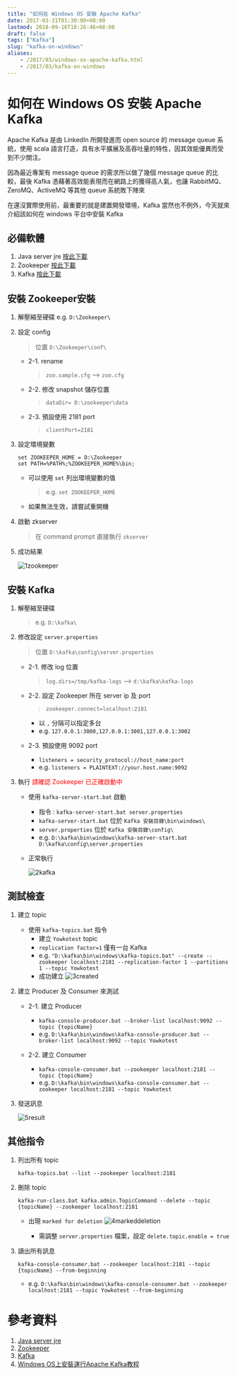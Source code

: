 ```yaml
---
title: "如何在 Windows OS 安裝 Apache Kafka"
date: 2017-03-31T01:30:00+08:00
lastmod: 2018-09-16T18:26:46+08:00
draft: false
tags: ["Kafka"]
slug: "kafka-on-windows"
aliases:
    - /2017/03/windows-os-apache-kafka.html
    - /2017/03/kafka-on-windows
---
```

# 如何在 Windows OS 安裝 Apache Kafka
Apache Kafka 是由 LinkedIn 所開發進而 open source 的 message queue 系統，使用 scala 語言打造，具有水平擴展及高吞吐量的特性，因其效能優異而受到不少關注。

因為最近專案有 message queue 的需求所以做了幾個 message queue 的比較，最後 Kafka 憑藉著高效能表現而在網路上的獲得高人氣，也讓 RabbitMQ、ZeroMQ、ActiveMQ 等其他 queue 系統敗下陣來

在還沒實際使用前，最重要的就是建置開發環境，Kafka 當然也不例外，今天就來介紹該如何在 windows 平台中安裝 Kafka

## 必備軟體

1. Java server jre [按此下載](http://www.oracle.com/technetwork/java/javase/downloads/server-jre8-downloads-2133154.html)
2. Zookeeper [按此下載](http://zookeeper.apache.org/releases.html)
3. Kafka [按此下載](http://kafka.apache.org/downloads.html)


## 安裝 Zookeeper安裝
1. 解壓縮至硬碟 e.g. `D:\Zookeeper\`

2. 設定 config
    
    > 位置 `D:\Zookeeper\conf\`
    
    * 2-1. rename
        
        > `zoo.sample.cfg` --> `zoo.cfg`

    * 2-2. 修改 snapshot 儲存位置
        
        > `dataDir= D:\zookeeper\data`

    * 2-3. 預設使用 2181 port
        
        > `clientPort=2181`

3. 設定環境變數

    ```
    set ZOOKEEPER_HOME = D:\Zookeeper
    set PATH=%PATH%;%ZOOKEEPER_HOME%\bin;
    ```
    
    * 可以使用 `set` 列出環境變數的值
        
        > e.g. `set ZOOKEEPER_HOME`

    * 如果無法生效，請嘗試重開機

4. 啟動 zkserver
    
    > 在 command prompt 直接執行 `zkserver`

5. 成功結果

    ![1zookeeper](https://cloud.githubusercontent.com/assets/3851540/21706142/ccb9464a-d3ff-11e6-903b-81ca81d05976.png)


## 安裝 Kafka
1. 解壓縮至硬碟 
   
    > e.g. `D:\kafka\`

2. 修改設定 `server.properties`
    
    > 位置 `D:\kafka\config\server.properties`
    * 2-1. 修改 log 位置
        
        > `log.dirs=/tmp/kafka-logs` --> `d:\kafka\kafka-logs`

    *   2-2. 設定 Zookeeper 所在 server ip 及 port
        
        > `zookeeper.connect=localhost:2181`

        * 以 `,` 分隔可以指定多台
        * e.g. `127.0.0.1:3000,127.0.0.1:3001,127.0.0.1:3002`

    *   2-3. 預設使用 9092 port
        *   `listeners = security_protocol://host_name:port`
        *   e.g.  `listeners = PLAINTEXT://your.host.name:9092`

3. 執行 <span style="color:red">請確認 Zookeeper 已正確啟動中</span>
    * 使用 `kafka-server-start.bat` 啟動
        * 指令 : `kafka-server-start.bat server.properties`
        *   `kafka-server-start.bat` 位於 `Kafka 安裝目錄\bin\windows\`
        *   `server.properties` 位於 `Kafka 安裝目錄\config\`
        *   e.g. `D:\kafka\bin\windows\kafka-server-start.bat D:\kafka\config\server.properties`

    * 正常執行
        
        ![2kafka](https://cloud.githubusercontent.com/assets/3851540/21706138/cc77876e-d3ff-11e6-91ca-7f08617db927.png)

## 測試檢查
1. 建立 topic
    * 使用 `kafka-topics.bat` 指令
        * 建立 `Yowkotest` topic
        * `replication factor=1` 僅有一台 Kafka
        * e.g. `"D:\kafka\bin\windows\kafka-topics.bat" --create --zookeeper localhost:2181 --replication-factor 1 --partitions 1 --topic Yowkotest`
        * 成功建立
            ![3created](https://cloud.githubusercontent.com/assets/3851540/21706141/ccb93baa-d3ff-11e6-8f06-de4679052ed3.png)

2. 建立 Producer 及 Consumer 來測試
    * 2-1. 建立 Producer
        * `kafka-console-producer.bat --broker-list localhost:9092 --topic {topicName}`
        * e.g. `D:\kafka\bin\windows\kafka-console-producer.bat --broker-list localhost:9092 --topic Yowkotest`

    * 2-2. 建立 Consumer
        * `kafka-console-consumer.bat --zookeeper localhost:2181 --topic {topicName}`
        * e.g. `D:\kafka\bin\windows\kafka-console-consumer.bat --zookeeper localhost:2181 --topic Yowkotest`

3. 發送訊息
    
    ![5result](https://cloud.githubusercontent.com/assets/3851540/21706140/ccb749b2-d3ff-11e6-88db-b2fc51cf722a.png)

## 其他指令
1. 列出所有 topic
    
    ```
    kafka-topics.bat --list --zookeeper localhost:2181
    ```
2. 刪除 topic
    
    ```
    kafka-run-class.bat kafka.admin.TopicCommand --delete --topic {topicName} --zookeeper localhost:2181
    ```
    * 出現 `marked for deletion`
        ![4markeddeletion](https://cloud.githubusercontent.com/assets/3851540/21706139/cc9a9f56-d3ff-11e6-90bf-b4d1abc59ee5.png)

        * 需調整 `server.properties` 檔案，設定 `delete.topic.enable = true`

3. 讀出所有訊息
    
    ```
    kafka-console-consumer.bat --zookeeper localhost:2181 --topic {topicName} --from-beginning
    ```
    * e.g. `D:\kafka\bin\windows\kafka-console-consumer.bat --zookeeper localhost:2181 --topic Yowkotest --from-beginning`



# 參考資料
1. [Java server jre](http://www.oracle.com/technetwork/java/javase/downloads/server-jre8-downloads-2133154.html)
2. [Zookeeper](http://zookeeper.apache.org/releases.html)
3. [Kafka](http://kafka.apache.org/downloads.html)
4. [Windows OS上安裝運行Apache Kafka教程](http://geek.csdn.net/news/detail/52976)
